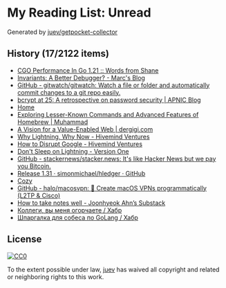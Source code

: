 # My Reading List: Unread

Generated by [juev/getpocket-collector](https://github.com/juev/getpocket-collector)

## History (17/2122 items)

- [CGO Performance In Go 1.21 :: Words from Shane](https://shane.ai/posts/cgo-performance-in-go1.21/)
- [Invariants: A Better Debugger? - Marc's Blog](https://brooker.co.za/blog/2023/07/28/ds-testing.html)
- [GitHub - gitwatch/gitwatch: Watch a file or folder and automatically commit changes to a git repo easily.](https://github.com/gitwatch/gitwatch)
- [bcrypt at 25: A retrospective on password security | APNIC Blog](https://blog.apnic.net/2023/08/02/bcrypt-at-25-a-retrospective-on-password-security/)
- [Home](https://xrss.infogulch.com)
- [Exploring Lesser-Known Commands and Advanced Features of Homebrew | Muhammad](https://muhammadraza.me/2023/exploring-homebrew)
- [A Vision for a Value-Enabled Web | dergigi.com](https://dergigi.com/2022/12/18/a-vision-for-a-value-enabled-web/)
- [Why Lightning, Why Now - Hivemind Ventures](https://hivemind.vc/why-lightning-why-now/)
- [How to Disrupt Google - Hivemind Ventures](https://hivemind.vc/howtodisruptgoogle/)
- [Don't Sleep on Lightning - Version One](https://versionone.vc/dont-sleep-on-lightning/)
- [GitHub - stackernews/stacker.news: It's like Hacker News but we pay you Bitcoin.](https://github.com/stackernews/stacker.news)
- [Release 1.31 · simonmichael/hledger · GitHub](https://github.com/simonmichael/hledger/releases/1.31)
- [Cozy](https://cozy-reader.netlify.app)
- [GitHub - halo/macosvpn: :wrench: Create macOS VPNs programmatically (L2TP & Cisco)](https://github.com/halo/macosvpn)
- [How to take notes well - Joonhyeok Ahn’s Substack](https://joonhyeokahn.substack.com/p/how-to-take-notes-well)
- [Коллеги, вы меня огорчаете / Хабр](https://habr.com/ru/companies/oleg-bunin/articles/521582/)
- [Шпаргалка для собеса по GoLang / Хабр](https://habr.com/ru/articles/758662/)

## License

[![CC0](https://mirrors.creativecommons.org/presskit/buttons/88x31/svg/cc-zero.svg)](https://creativecommons.org/publicdomain/zero/1.0/)

To the extent possible under law, [juev](https://github.com/juev) has waived all copyright and related or neighboring rights to this work.
